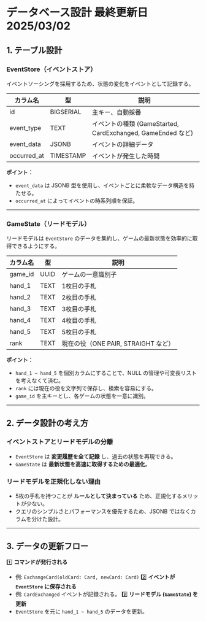 # データベース設計 最終更新日 2025/03/02



## 1. テーブル設計

### **EventStore（イベントストア）**

イベントソーシングを採用するため、状態の変化をイベントとして記録する。

| カラム名     | 型        | 説明 |
|-------------|----------|------|
| id          | BIGSERIAL | 主キー、自動採番 |
| event_type  | TEXT     | イベントの種類 (GameStarted, CardExchanged, GameEnded など) |
| event_data  | JSONB    | イベントの詳細データ |
| occurred_at | TIMESTAMP | イベントが発生した時間 |

**ポイント：**
- `event_data` は JSONB 型を使用し、イベントごとに柔軟なデータ構造を持たせる。
- `occurred_at` によってイベントの時系列順を保証。

---

### **GameState（リードモデル）**

リードモデルは `EventStore` のデータを集約し、ゲームの最新状態を効率的に取得できるようにする。

| カラム名 | 型  | 説明 |
|---------|-----|------|
| game_id | UUID | ゲームの一意識別子 |
| hand_1  | TEXT | 1枚目の手札 |
| hand_2  | TEXT | 2枚目の手札 |
| hand_3  | TEXT | 3枚目の手札 |
| hand_4  | TEXT | 4枚目の手札 |
| hand_5  | TEXT | 5枚目の手札 |
| rank    | TEXT | 現在の役（ONE PAIR, STRAIGHT など） |

**ポイント：**
- `hand_1 ~ hand_5` を個別カラムにすることで、NULL の管理や可変長リストを考えなくて済む。
- `rank` には現在の役を文字列で保存し、検索を容易にする。
- `game_id` を主キーとし、各ゲームの状態を一意に識別。

---

## 2. データ設計の考え方

### **イベントストアとリードモデルの分離**
- `EventStore` は **変更履歴を全て記録** し、過去の状態を再現できる。
- `GameState` は **最新状態を高速に取得するための最適化**。

### **リードモデルを正規化しない理由**
- 5枚の手札を持つことが **ルールとして決まっている** ため、正規化するメリットが少ない。
- クエリのシンプルさとパフォーマンスを優先するため、JSONB ではなくカラムを分けた設計。

---

## 3. データの更新フロー

1️⃣ **コマンドが発行される**
   - 例: `ExchangeCard(oldCard: Card, newCard: Card)`
2️⃣ **イベントが `EventStore` に保存される**
   - 例: `CardExchanged` イベントが記録される。
3️⃣ **リードモデル (`GameState`) を更新**
   - `EventStore` を元に `hand_1 ~ hand_5` のデータを更新。
